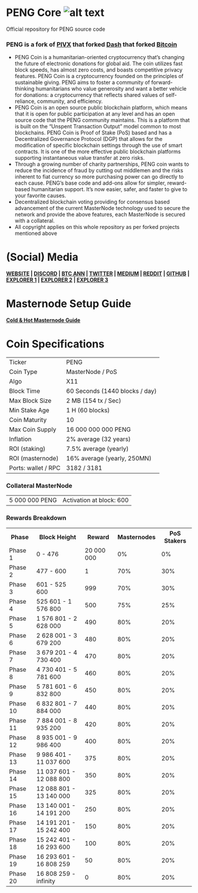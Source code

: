 # PENG Core ![alt text](https://github.com/coinpeng/pengcore/blob/master/share/pixmaps/bitcoin16.png)
Official repository for PENG source code

### PENG is a fork of [PIVX](https://github.com/PIVX-Project/PIVX) that forked [Dash](https://github.com/dashpay/dash) that forked [Bitcoin](https://github.com/bitcoin/bitcoinp)

- PENG Coin is a humanitarian-oriented cryptocurrency that’s changing the future of electronic donations for global aid. The coin utilizes fast block speeds, has almost zero costs, and boasts competitive privacy features. PENG Coin is a cryptocurrency founded on the principles of sustainable giving. PENG aims to foster a community of forward-thinking humanitarians who value generosity and want a better vehicle for donations: a cryptocurrency that reflects shared values of self-reliance, community, and efficiency.
- PENG Coin is an open source public blockchain platform, which means that it is open for public participation at any level and has an open source code that the PENG community maintains. This is a platform that is built on the “Unspent Transaction Output” model common to most blockchains. PENG Coin is Proof of Stake (PoS) based and has a Decentralized Governance Protocol (DGP) that allows for the modification of specific blockchain settings through the use of smart contracts. It is one of the more effective public blockchain platforms supporting instantaneous value transfer at zero risks.
- Through a growing number of charity partnerships, PENG coin wants to reduce the incidence of fraud by cutting out middlemen and the risks inherent to fiat currency so more purchasing power can go directly to each cause. PENG’s base code and add-ons allow for simpler, reward-based humanitarian support. It’s now easier, safer, and faster to give to your favorite causes.
- Decentralized blockchain voting providing for consensus based advancement of the current MasterNode technology used to secure the network and provide the above features, each MasterNode is secured with a collateral.
- All copyright applies on this whole repository as per forked projects mentioned above

# (Social) Media
**[WEBSITE](http://pengcoin.org/) | [DISCORD](https://discord.gg/AcJJSTT/) | [BTC ANN](https://bitcointalk.org/index.php?topic=4726150.0/) | [TWITTER](https://twitter.com/coin_peng/) | [MEDIUM](https://medium.com/@pengcoin/) | [REDDIT](https://www.reddit.com/r/PenguinCoinPENG/) | [GITHUB](https://github.com/coinpeng/pengcore/) | [EXPLORER 1](https://coinexplorer.net/PENG/) | [EXPLORER 2](http://149.28.12.158:88/) | [EXPLORER 3](http://212.237.10.171:3001/)**

# Masternode Setup Guide  
**[Cold & Hot Masternode Guide](https://pengcoin.org/masternode-setup-guide/)**

# Coin Specifications
<table>
<tr><td>Ticker</td><td>PENG</td></tr>
<tr><td>Coin Type</td><td>MasterNode / PoS</td></tr>
<tr><td>Algo</td><td>X11</td></tr>
<tr><td>Block Time</td><td>60 Seconds (1440 blocks / day)</td></tr>
<tr><td>Max Block Size</td><td>2 MB (154 tx / Sec)</td></tr>
<tr><td>Min Stake Age</td><td>1 H (60 blocks)</td></tr>
<tr><td>Coin Maturity</td><td>10</td></tr>
<tr><td>Max Coin Supply</td><td>16 000 000 000 PENG</td></tr>
<tr><td>Inflation</td><td>2% average (32 years)</td></tr>
<tr><td>ROI (staking)</td><td>7.5% average (yearly)</td></tr>
<tr><td>ROI (masternode)</td><td>16% average (yearly, 250MN)</td></tr>
<tr><td>Ports: wallet / RPC</td><td>3182 / 3181</td></tr>
</table>

### Collateral MasterNode
<table>
<tr><td>5 000 000 PENG</td><td>Activation at block: 600</td></tr>
</table>

### Rewards Breakdown
<table>
  <tr>
    <th>Phase</th>
    <th>Block Height</th>
    <th>Reward</th>
    <th>Masternodes</th>
    <th>PoS Stakers</th>
  </tr>
<tr>
    <td>Phase 1</td>
    <td>0 - 476</td>
    <td>20 000 000</td>
    <td>0%</td>
    <td>0%</td>
  </tr>
  <tr>
    <td>Phase 2</td>
    <td>477 - 600</td>
    <td>1</td>
    <td>70%</td>
    <td>30%</td>
  </tr>
  <tr>
    <td>Phase 3</td>
    <td>601 - 525 600</td>
    <td>999</td>
    <td>70%</td>
    <td>30%</td>
  </tr>
  <tr>
    <td>Phase 4</td>
    <td>525 601 - 1 576 800</td>
    <td>500</td>
    <td>75%</td>
    <td>25%</td>
  </tr>
  <tr>
    <td>Phase 5</td>
    <td>1 576 801 - 2 628 000</td>
    <td>490</td>
    <td>80%</td>
    <td>20%</td>
  </tr>
  <tr>
    <td>Phase 6</td>
    <td>2 628 001 - 3 679 200</td>
    <td>480</td>
    <td>80%</td>
    <td>20%</td>
  </tr>
  <tr>
    <td>Phase 7</td>
    <td>3 679 201 - 4 730 400</td>
    <td>470</td>
    <td>80%</td>
    <td>20%</td>
  </tr>
  <tr>
    <td>Phase 8</td>
    <td>4 730 401 - 5 781 600</td>
    <td>460</td>
    <td>80%</td>
    <td>20%</td>
  </tr>
  <tr>
    <td>Phase 9</td>
    <td>5 781 601 - 6 832 800</td>
    <td>450</td>
    <td>80%</td>
    <td>20%</td>
  </tr>
  <tr>
    <td>Phase 10</td>
    <td>6 832 801 - 7 884 000</td>
    <td>440</td>
    <td>80%</td>
    <td>20%</td>
  </tr>
  <tr>
    <td>Phase 11</td>
    <td>7 884 001 - 8 935 200</td>
    <td>420</td>
    <td>80%</td>
    <td>20%</td>
  </tr>
    <tr>
    <td>Phase 12</td>
    <td>8 935 001 - 9 986 400</td>
    <td>400</td>
    <td>80%</td>
    <td>20%</td>
  </tr>
    <tr>
    <td>Phase 13</td>
    <td>9 986 401 - 11 037 600</td>
    <td>375</td>
    <td>80%</td>
    <td>20%</td>
  </tr>
    <tr>
    <td>Phase 14</td>
    <td>11 037 601 - 12 088 800</td>
    <td>350</td>
    <td>80%</td>
    <td>20%</td>
  </tr>
    <tr>
    <td>Phase 15</td>
    <td>12 088 801 - 13 140 000</td>
    <td>325</td>
    <td>80%</td>
    <td>20%</td>
  </tr>
    <tr>
    <td>Phase 16</td>
    <td>13 140 001 - 14 191 200</td>
    <td>250</td>
    <td>80%</td>
    <td>20%</td>
  </tr>
      <tr>
    <td>Phase 17</td>
    <td>14 191 201 - 15 242 400</td>
    <td>150</td>
    <td>80%</td>
    <td>20%</td>
  </tr>
      <td>Phase 18</td>
    <td>15 242 401 - 16 293 600</td>
    <td>100</td>
    <td>80%</td>
    <td>20%</td>
  </tr>
      <td>Phase 19</td>
    <td>16 293 601 - 16 808 259</td>
    <td>50</td>
    <td>80%</td>
    <td>20%</td>
  </tr>
      <td>Phase 20</td>
    <td>16 808 259 - infinity</td>
    <td>0</td>
    <td>80%</td>
    <td>20%</td>
  </tr>
</table>
